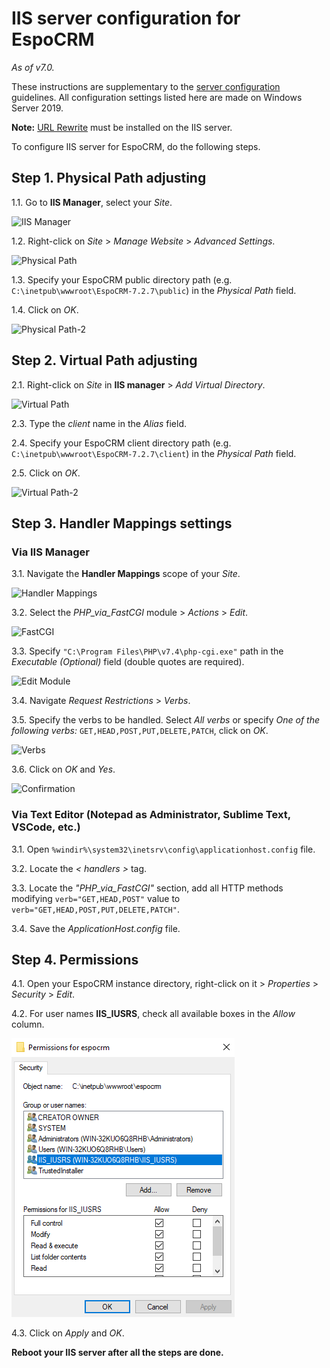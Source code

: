 # IIS server configuration for EspoCRM

*As of v7.0.*

These instructions are supplementary to the [server configuration](server-configuration.md) guidelines. All configuration settings listed here are made on Windows Server 2019.

**Note:** [URL Rewrite](https://www.iis.net/downloads/microsoft/url-rewrite) must be installed on the IIS server.

To сonfigure IIS server for EspoCRM, do the following steps.

## Step 1. Physical Path adjusting

1.1. Go to **IIS Manager**, select your *Site*.

![IIS Manager](../_static/images/administration/iis/iis-manager.png)

1.2. Right-click on *Site* > *Manage Website* > *Advanced Settings*.

![Physical Path](../_static/images/administration/iis/physical-path.png)

1.3. Specify your EspoCRM public directory path (e.g. `C:\inetpub\wwwroot\EspoCRM-7.2.7\public`) in the *Physical Path* field.

1.4. Click on *OK*.

![Physical Path-2](../_static/images/administration/iis/physical-path-2.png)

## Step 2. Virtual Path adjusting

2.1. Right-click on *Site* in **IIS manager** > *Add Virtual Directory*.

![Virtual Path](../_static/images/administration/iis/virtual-path.png)

2.3. Type the *client* name in the *Alias* field.

2.4. Specify your EspoCRM client directory path (e.g. `C:\inetpub\wwwroot\EspoCRM-7.2.7\client`) in the *Physical Path* field.

2.5. Click on *OK*.

![Virtual Path-2](../_static/images/administration/iis/virtual-path-2.png)

## Step 3. Handler Mappings settings

### Via IIS Manager

3.1. Navigate the **Handler Mappings** scope of your *Site*.

![Handler Mappings](../_static/images/administration/iis/handler-mappings.png)

3.2. Select the *PHP_via_FastCGI* module > *Actions* > *Edit*.

![FastCGI](../_static/images/administration/iis/fast-cgi.png)

3.3. Specify `"C:\Program Files\PHP\v7.4\php-cgi.exe"` path in the *Executable (Optional)* field (double quotes are required).

![Edit Module](../_static/images/administration/iis/edit-module.png)

3.4. Navigate *Request Restrictions* > *Verbs*.

3.5. Specify the verbs to be handled. Select *All verbs* or specify *One of the following verbs:* `GET,HEAD,POST,PUT,DELETE,PATCH`, click on *OK*.

![Verbs](../_static/images/administration/iis/verbs.png)

3.6. Click on *OK* and *Yes*.

![Confirmation](../_static/images/administration/iis/confirmation.png)

### Via Text Editor (Notepad as Administrator, Sublime Text, VSCode, etc.)

3.1. Open `%windir%\system32\inetsrv\config\applicationhost.config` file.

3.2. Locate the *< handlers >* tag.

3.3. Locate the *"PHP_via_FastCGI"* section, add all HTTP methods modifying `verb="GET,HEAD,POST"` value to `verb="GET,HEAD,POST,PUT,DELETE,PATCH"`.

3.4. Save the *ApplicationHost.config* file.

## Step 4. Permissions

4.1. Open your EspoCRM instance directory, right-click on it > *Properties* > *Security* > *Edit*.

4.2. For user names **IIS_IUSRS**, check all available boxes in the *Allow* column.

![Permissions](../_static/images/administration/iis/permissions.png)

4.3. Click on *Apply* and *OK*.

**Reboot your IIS server after all the steps are done.**

